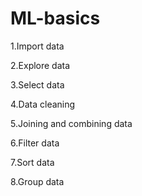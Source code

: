# ML-basics

1.Import data

2.Explore data

3.Select data

4.Data cleaning 

5.Joining and combining data

6.Filter data

7.Sort data 

8.Group data 

